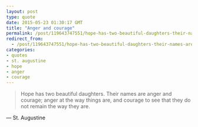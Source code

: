 ```yaml
---
layout: post
type: quote
date: 2015-05-23 01:30:17 GMT
title: "Anger and courage"
permalink: /post/119643747551/hope-has-two-beautiful-daughters-their-names-are
redirect_from: 
  - /post/119643747551/hope-has-two-beautiful-daughters-their-names-are
categories:
- quotes
- st. augustine
- hope
- anger
- courage
---
```

<blockquote>Hope has two beautiful daughters. Their names are anger and courage; anger at the way things are, and courage to see that they do not remain the way they are.</blockquote>
<p>— St. Augustine</p>